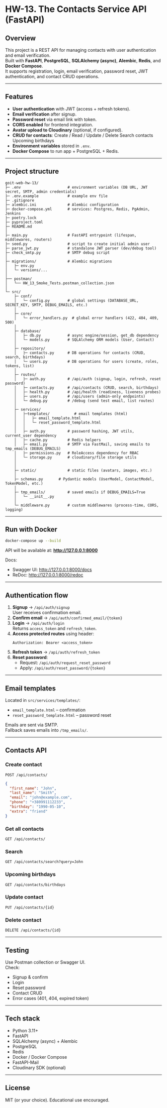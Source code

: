
# HW-13. The Contacts Service API (FastAPI)

## Overview
This project is a REST API for managing contacts with user authentication and email verification.  
Built with **FastAPI**, **PostgreSQL**, **SQLAlchemy (async)**, **Alembic**, **Redis**, and **Docker Compose**.  
It supports registration, login, email verification, password reset, JWT authentication, and contact CRUD operations.  

---

## Features
- **User authentication** with JWT (access + refresh tokens).
- **Email verification** after signup.
- **Password reset** via email link with token.
- **CORS enabled** for frontend integration.
- **Avatar upload to Cloudinary** (optional, if configured).
- **CRUD for contacts**:
   Create / Read / Update / Delete
   Search contacts
   Upcoming birthdays
- **Environment variables** stored in `.env`.
- **Docker Compose** to run app + PostgreSQL + Redis.

---

## Project structure
```
goit-web-hw-13/
├─ .env                     # environment variables (DB URL, JWT secret, SMTP, admin credentials)
├─ .env.example             # example env file
├─ .gitignore
├─ alembic.ini              # Alembic configuration
├─ docker-compose.yml       # services: Postgres, Redis, PgAdmin, Jenkins
├─ poetry.lock
├─ pyproject.toml
├─ README.md
│
├─ main.py                  # FastAPI entrypoint (lifespan, middlewares, routers)
├─ seed.py                  # script to create initial admin user
├─ parse_jwt.py             # standalone JWT parser (dev/debug tool)
├─ check_smtp.py            # SMTP debug script
│
├─ migrations/              # Alembic migrations
│   ├─ env.py
│   └─ versions/...
│
├── postman/             
│   └── HW_13_Smoke_Tests.postman_collection.json
│
└─ src/
    ├─ conf/
    │   └─ config.py        # global settings (DATABASE_URL, SECRET_KEY, SMTP, DEBUG_EMAILS, etc.)
    │
    ├─ core/
    │   └─ error_handlers.py  # global error handlers (422, 404, 409, 500)
    │
    ├─ database/
    │   ├─ db.py            # async engine/session, get_db dependency
    │   └─ models.py        # SQLAlchemy ORM models (User, Contact)
    │
    ├─ repository/
    │   ├─ contacts.py      # DB operations for contacts (CRUD, search, birthdays)
    │   └─ users.py         # DB operations for users (create, roles, tokens, list)
    │
    ├─ routes/
    │   ├─ auth.py          # /api/auth (signup, login, refresh, reset password)
    │   ├─ contacts.py      # /api/contacts (CRUD, search, birthdays)
    │   ├─ health.py        # /api/health (readiness, liveness probes)
    │   ├─ users.py         # /api/users (admin-only endpoints)
    │   └─ debug.py         # /debug (send test email, list routes)
    │
    ├─ services/
    │   ├─templates/           # email templates (html)
    │   │   ├─ email_template.html
    │   │   └─ reset_password_template.html
    │   │
    │   ├─ auth.py          # password hashing, JWT utils, current_user dependency
    │   ├─ cache.py         # Redis helpers
    │   ├─ email.py         # SMTP via FastMail, saving emails to tmp_emails (DEBUG_EMAILS)
    │   ├─ permissions.py   # RoleAccess dependency for RBAC
    │   └─ storage.py       # cloudinary/file storage utils
    │   
    │
    ├─ static/              # static files (avatars, images, etc.)
    │
    ├─ schemas.py       # Pydantic models (UserModel, ContactModel, TokenModel, etc.)
    │
    ├─ tmp_emails/          # saved emails if DEBUG_EMAILS=True
    │   └─ __init__.py
    │
    └─ middleware.py        # custom middlewares (process-time, CORS, logging)

```
---

## Run with Docker
```bash
docker-compose up --build
```
API will be available at: **http://127.0.0.1:8000**

Docs:
- Swagger UI: http://127.0.0.1:8000/docs
- ReDoc: http://127.0.0.1:8000/redoc

---

## Authentication flow
1. **Signup** → `/api/auth/signup`  
   User receives confirmation email.
2. **Confirm email** → `/api/auth/confirmed_email/{token}`
3. **Login** → `/api/auth/login`  
   Returns `access_token` and `refresh_token`.
4. **Access protected routes** using header:  
   ```
   Authorization: Bearer <access_token>
   ```
5. **Refresh token** → `/api/auth/refresh_token`
6. **Reset password**:  
   - Request: `/api/auth/request_reset_password`
   - Apply: `/api/auth/reset_password/{token}`

---

## Email templates
Located in `src/services/templates/`:
- `email_template.html` – confirmation
- `reset_password_template.html` – password reset

Emails are sent via SMTP.  
Fallback saves emails into `/tmp_emails/`.

---

## Contacts API
### Create contact
`POST /api/contacts/`
```json
{
  "first_name": "John",
  "last_name": "Smith",
  "email": "john@example.com",
  "phone": "+380991112233",
  "birthday": "1990-05-10",
  "extra": "friend"
}
```

### Get all contacts
`GET /api/contacts/`

### Search
`GET /api/contacts/search?query=John`

### Upcoming birthdays
`GET /api/contacts/birthdays`

### Update contact
`PUT /api/contacts/{id}`

### Delete contact
`DELETE /api/contacts/{id}`

---

## Testing
Use Postman collection or Swagger UI.  
Check:
- Signup & confirm
- Login
- Reset password
- Contact CRUD
- Error cases (401, 404, expired token)

---

## Tech stack
- Python 3.11+
- FastAPI
- SQLAlchemy (async) + Alembic
- PostgreSQL
- Redis
- Docker / Docker Compose
- FastAPI-Mail
- Cloudinary SDK (optional)

---

## License

MIT (or your choice). Educational use encouraged.